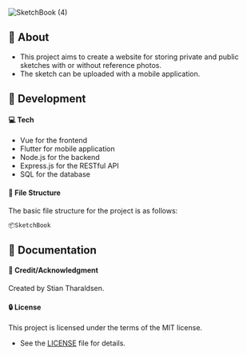 
![SketchBook (4)](https://github.com/stiantha/SketchBook/assets/132207909/b3a8e24e-b9a6-4bae-bdeb-d649287e9dfa)

## :beginner: About
- This project aims to create a website for storing private and public sketches with or without reference photos.
- The sketch can be uploaded with a mobile application.
  
## :wrench: Development

#### :computer: Tech

- Vue for the frontend
- Flutter for mobile application
- Node.js for the backend
- Express.js for the RESTful API
- SQL for the database

#### :file_folder: File Structure
The basic file structure for the project is as follows:
```bash
📦SketchBook

```

## :book: Documentation

#### :star2: Credit/Acknowledgment
Created by Stian Tharaldsen.
#### :lock: License
This project is licensed under the terms of the MIT license.
- See the [LICENSE](LICENSE) file for details.
